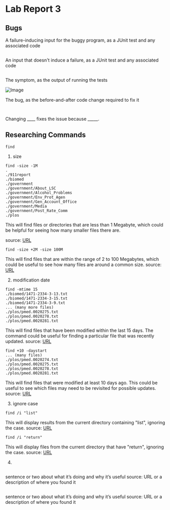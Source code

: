 # Lab Report 3
## Bugs

A failure-inducing input for the buggy program, as a JUnit test and any associated code
```

```

An input that doesn't induce a failure, as a JUnit test and any associated code
```

```

The symptom, as the output of running the tests

![Image]()

The bug, as the before-and-after code change required to fix it
```

```
```

```
Changing ____ fixes the issue because _____.

## Researching Commands
`find`
1) size
```
find -size -1M
.
./911report
./biomed
./government
./government/About_LSC
./government/Alcohol_Problems
./government/Env_Prot_Agen
./government/Gen_Account_Office
./government/Media
./government/Post_Rate_Comm
./plos
```
This will find files or directories that are less than 1 Megabyte, which could be helpful for seeing how many smaller files there are.

source: [URL](https://linuxize.com/post/how-to-find-files-in-linux-using-the-command-line/)

```
find -size +2M -size 100M
```
This will find files that are within the range of 2 to 100 Megabytes, which could be useful to see how many files are around a common size.
source: [URL](https://linuxize.com/post/how-to-find-files-in-linux-using-the-command-line/)

2) modification date
```
find -mtime 15
./biomed/1471-2334-3-13.txt
./biomed/1471-2334-3-15.txt
./biomed/1471-2334-3-9.txt
... (many more files)
./plos/pmed.0020275.txt
./plos/pmed.0020278.txt
./plos/pmed.0020281.txt
```
This will find files that have been modified within the last 15 days. The command could be useful for finding a particular file that was recently updated.
source: [URL](https://linuxize.com/post/how-to-find-files-in-linux-using-the-command-line/)

```
find +10 -daystart
... (many files)
./plos/pmed.0020274.txt
./plos/pmed.0020275.txt
./plos/pmed.0020278.txt
./plos/pmed.0020281.txt
```
This will find files that were modified at least 10 days ago. This could be useful to see which files may need to be revisited for possible updates.
source: [URL](https://linuxize.com/post/how-to-find-files-in-linux-using-the-command-line/)

3) ignore case
```
find /i "list"

```
This will display results from the current directory containing "list", ignoring the case.
source: [URL](https://learn.microsoft.com/en-us/windows-server/administration/windows-commands/find)

```
find /i "return"
```
This will display files from the current directory that have "return", ignoring the case.
source: [URL](https://learn.microsoft.com/en-us/windows-server/administration/windows-commands/find)

4) 
```

```
sentence or two about what it’s doing and why it’s useful
source: URL or a description of where you found it

```

```
sentence or two about what it’s doing and why it’s useful
source: URL or a description of where you found it
